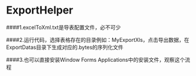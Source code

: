 # ExportHelper
####1.excelToXml.txt是导表配置文件，必不可少

####2.运行代码，选择表格存在的目录例如：MyExportXls，点击导出数据，在ExportDatas目录下生成对应的.bytes的序列化文件

####3.也可以直接安装Window Forms Applications中的安装文件，观察这个流程
